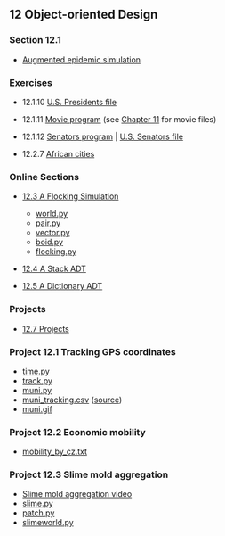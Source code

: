 ## 12 Object-oriented Design

### Section 12.1

* [Augmented epidemic simulation](epidemic.py)

### Exercises

* 12.1.10 [U.S. Presidents file](presidents.txt)

* 12.1.11 [Movie program](movies.py) (see [Chapter 11](../11_networks) for movie files)

* 12.1.12 [Senators program](senators.py) | [U.S. Senators file](senators.txt)

* 12.2.7 [African cities](africa.txt)

### Online Sections

* [12.3 A Flocking Simulation](12.3.pdf)

  * [world.py](world.py)
  * [pair.py](pair.py)
  * [vector.py](vector.py)
  * [boid.py](boid.py)
  * [flocking.py](flocking.py)

* [12.4 A Stack ADT](12.4.pdf)

* [12.5 A Dictionary ADT](12.5.pdf)

### Projects

* [12.7 Projects]()

### Project 12.1 Tracking GPS coordinates

* [time.py](time.py)
* [track.py](track.py)
* [muni.py](muni.py)
* [muni_tracking.csv](muni_tracking.csv) ([source](https://data.sfgov.org/Transportation/Historical-raw-AVL-GPS-data/5fk7-ivit))
* [muni.gif](muni.gif)

### Project 12.2 Economic mobility

* [mobility_by_cz.txt](mobility_by_cz.txt)

### Project 12.3 Slime mold aggregation

* [Slime mold aggregation video](https://www.youtube.com/watch?v=hpHpBHJZQvU)
* [slime.py](slime.py)
* [patch.py](patch.py)
* [slimeworld.py](slimeworld.py)
